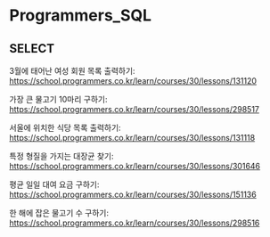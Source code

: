 # Programmers_SQL
## SELECT
3월에 태어난 여성 회원 목록 출력하기: https://school.programmers.co.kr/learn/courses/30/lessons/131120

가장 큰 물고기 10마리 구하기: https://school.programmers.co.kr/learn/courses/30/lessons/298517

서울에 위치한 식당 목록 출력하기: https://school.programmers.co.kr/learn/courses/30/lessons/131118

특정 형질을 가지는 대장균 찾기: https://school.programmers.co.kr/learn/courses/30/lessons/301646

평균 일일 대여 요금 구하기: https://school.programmers.co.kr/learn/courses/30/lessons/151136

한 해에 잡은 물고기 수 구하기: https://school.programmers.co.kr/learn/courses/30/lessons/298516
